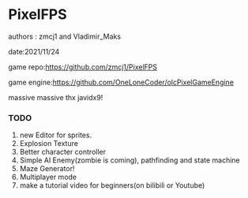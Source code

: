 # PixelFPS

authors : zmcj1 and Vladimir_Maks

date:2021/11/24

game repo:https://github.com/zmcj1/PixelFPS

game engine:https://github.com/OneLoneCoder/olcPixelGameEngine

massive massive thx javidx9!

### TODO

1. new Editor for sprites.
1. Explosion Texture
1. Better character controller
1. Simple AI Enemy(zombie is coming), pathfinding and state machine
1. Maze Generator!
1. Multiplayer mode
1. make a tutorial video for beginners(on bilibili or Youtube)

